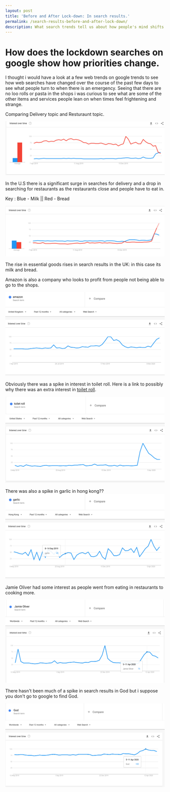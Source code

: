 ```yaml
---
layout: post
title: 'Before and After Lock-down: In search results.'
permalink: /search-results-before-and-after-lock-down/
description: What search trends tell us about how people's mind shifts when everything is closed.
---
```

# How does the lockdown searches on google show how priorities change.

I thought i would have a look at a few web trends on google trends to see how web searches have changed over the course of the past few days to see what people turn to when there is an emergency. Seeing that there are no loo rolls or pasta in the shops i was curious to see what are some of the other items and services people lean on when times feel frightening and strange.

<div class="card">
<p>Comparing Delivery topic and Resturaunt topic.</p>
<img src="/assets/img/Screenshotdeliveryvsrest.png"/>

  <script type="text/javascript" src="https://ssl.gstatic.com/trends_nrtr/2152_RC02/embed_loader.js"></script>
  <script type="text/javascript">
    trends.embed.renderExploreWidget("TIMESERIES", {"comparisonItem":[{"keyword":"/m/035bpb","geo":"US","time":"2019-03-31 2020-03-31"},{"keyword":"/m/06l8d","geo":"US","time":"2019-03-31 2020-03-31"}],"category":0,"property":""}, {"exploreQuery":"geo=US&q=%2Fm%2F035bpb,%2Fm%2F06l8d&date=today 12-m,today 12-m","guestPath":"https://trends.google.com:443/trends/embed/"});
  </script>

</div>

<p>In the U.S there is a significant surge in searches for delivery and a drop in searching for restaurants as the restaurants close and people have to eat in.</p>


<script type="text/javascript" src="https://ssl.gstatic.com/trends_nrtr/2152_RC02/embed_loader.js"></script>
<script type="text/javascript">
  trends.embed.renderExploreWidget("TIMESERIES", {"comparisonItem":[{"keyword":"/m/035bpb","geo":"GB","time":"2019-03-31 2020-03-31"},{"keyword":"/m/06l8d","geo":"GB","time":"2019-03-31 2020-03-31"}],"category":0,"property":""}, {"exploreQuery":"geo=GB&q=%2Fm%2F035bpb,%2Fm%2F06l8d&date=today 12-m,today 12-m","guestPath":"https://trends.google.com:443/trends/embed/"});
</script>
<p>Key : Blue - Milk || Red - Bread</p>
<img src="/assets/img/Screenshotmilkbread.png"/>
<p>The rise in essential goods rises in search results in the UK: in this case its milk and bread.</p>

Amazon is also a company who looks to profit from people not being able to go to the shops.

<img src="/assets/img/amazonsearch.png" />


Obviously there was a spike in interest in toilet roll. Here is a link to possibly why there was an extra interest in <a href="https://news.sky.com/story/coronavirus-why-are-people-panic-buying-and-why-toilet-paper-11952397" target="_blank">toilet roll</a>.

<img src="/assets/img/toiletroll.png">

There was also a spike in garlic in hong kong??
<img src="/assets/img/garlicinhongky.png">

Jamie Oliver had some interest as people went from eating in restaurants to cooking more.

<img src="/assets/img/jamieoliver.png">

There hasn't been much of a spike in search results in God but i suppose you don't go to google to find God.

<img src="/assets/img/godinsearch.png">
